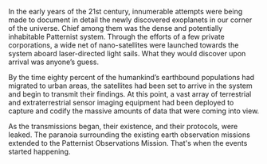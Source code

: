 In the early years of the 21st century, innumerable attempts were being made to document in detail the newly discovered exoplanets in our corner of the universe.  Chief among them was the dense and potentially inhabitable Patternist system.  Through the efforts of a few private corporations, a wide net of nano-satellites were launched towards the system aboard laser-directed light sails.  What they would discover upon arrival was anyone’s guess.

By the time eighty percent of the humankind’s earthbound populations had migrated to urban areas, the satellites had been set to arrive in the system and begin to transmit their findings.  At this point, a vast array of terrestrial and extraterrestrial sensor imaging equipment had been deployed to capture and codify the massive amounts of data that were coming into view.  

As the transmissions began, their existence, and their protocols, were leaked. The paranoia surrounding the existing earth observation missions extended to the Patternist Observations Mission. That's when the events started happening. 